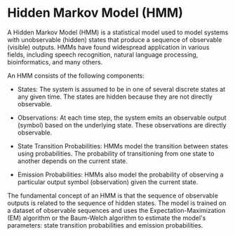 # Hidden Markov Model (HMM)

A Hidden Markov Model (HMM) is a statistical model used to model systems with unobservable (hidden) states that produce a sequence of observable (visible) outputs. HMMs have found widespread application in various fields, including speech recognition, natural language processing, bioinformatics, and many others.

An HMM consists of the following components:

* States: The system is assumed to be in one of several discrete states at any given time. The states are hidden because they are not directly observable.

* Observations: At each time step, the system emits an observable output (symbol) based on the underlying state. These observations are directly observable.

* State Transition Probabilities: HMMs model the transition between states using probabilities. The probability of transitioning from one state to another depends on the current state.

* Emission Probabilities: HMMs also model the probability of observing a particular output symbol (observation) given the current state.

The fundamental concept of an HMM is that the sequence of observable outputs is related to the sequence of hidden states. The model is trained on a dataset of observable sequences and uses the Expectation-Maximization (EM) algorithm or the Baum-Welch algorithm to estimate the model's parameters: state transition probabilities and emission probabilities.

